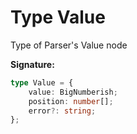 
# Type Value

Type of Parser's Value node

<b>Signature:</b>

```typescript
type Value = {
    value: BigNumberish;
    position: number[];
    error?: string;
};
```
